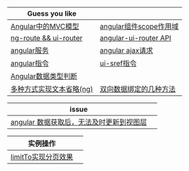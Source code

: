 | Guess you like | |
| --------- | --------- |
|[Angular中的MVC模型](https://github.com/Narutocc/angular/issues/5)|[angular组件scope作用域](https://github.com/Narutocc/angular/issues/6)|
|[ng-route && ui-router](https://github.com/Narutocc/angular/issues/8)|[angular-ui-router API](https://github.com/Narutocc/angular/issues/12)|
|[angular服务](https://github.com/Narutocc/angular/issues/7)|[angular ajax请求](https://github.com/Narutocc/angular/issues/1)|
|[angular指令](https://github.com/Narutocc/angular/issues/9)|[ui-sref指令](https://github.com/Narutocc/angular/issues/10)|
|[Angular数据类型判断](https://github.com/Narutocc/angular/issues/11)||
|[多种方式实现文本省略(ng)](https://github.com/Narutocc/angular/issues/3)|[双向数据绑定的几种方法](https://github.com/Narutocc/angular/issues/4)|

| issue | |
| --------- | --------- |
|[angular 数据获取后，无法及时更新到视图层](https://github.com/Narutocc/angular/issues/14)||

| 实例操作 | |
| --------- | --------- |
|[limitTo实现分页效果](https://github.com/Narutocc/angular/issues/13)||

